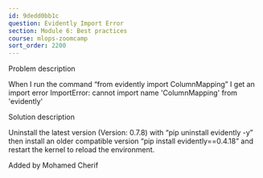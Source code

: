 ```yaml
---
id: 9dedd0bb1c
question: Evidently Import Error
section: Module 6: Best practices
course: mlops-zoomcamp
sort_order: 2200
---
```


Problem description

When I run the command “from evidently import ColumnMapping” I get an import error ImportError: cannot import name 'ColumnMapping' from 'evidently'

Solution description

Uninstall the latest version (Version: 0.7.8) with “pip uninstall evidently -y” then install an older compatible version “pip install evidently==0.4.18” and restart the kernel to reload the environment.

Added by Mohamed Cherif

